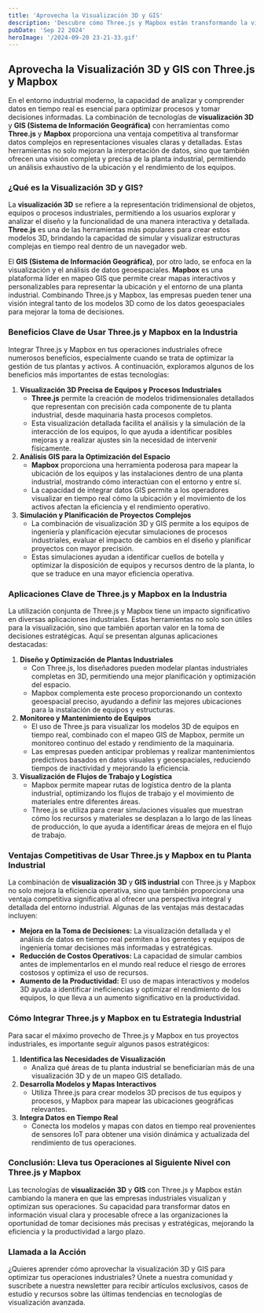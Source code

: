 ```yaml
---
title: 'Aprovecha la Visualización 3D y GIS'
description: 'Descubre cómo Three.js y Mapbox están transformando la visualización 3D y GIS en la industria. Aprende a optimizar tu planta con estas herramientas avanzadas.'
pubDate: 'Sep 22 2024'
heroImage: '/2024-09-20 23-21-33.gif'
---
```


## Aprovecha la Visualización 3D y GIS con Three.js y Mapbox

En el entorno industrial moderno, la capacidad de analizar y comprender datos en tiempo real es esencial para optimizar procesos y tomar decisiones informadas. La combinación de tecnologías de **visualización 3D** y **GIS (Sistema de Información Geográfica)** con herramientas como **Three.js** y **Mapbox** proporciona una ventaja competitiva al transformar datos complejos en representaciones visuales claras y detalladas. Estas herramientas no solo mejoran la interpretación de datos, sino que también ofrecen una visión completa y precisa de la planta industrial, permitiendo un análisis exhaustivo de la ubicación y el rendimiento de los equipos.

### ¿Qué es la Visualización 3D y GIS?

La **visualización 3D** se refiere a la representación tridimensional de objetos, equipos o procesos industriales, permitiendo a los usuarios explorar y analizar el diseño y la funcionalidad de una manera interactiva y detallada. **Three.js** es una de las herramientas más populares para crear estos modelos 3D, brindando la capacidad de simular y visualizar estructuras complejas en tiempo real dentro de un navegador web.

El **GIS (Sistema de Información Geográfica)**, por otro lado, se enfoca en la visualización y el análisis de datos geoespaciales. **Mapbox** es una plataforma líder en mapeo GIS que permite crear mapas interactivos y personalizables para representar la ubicación y el entorno de una planta industrial. Combinando Three.js y Mapbox, las empresas pueden tener una visión integral tanto de los modelos 3D como de los datos geoespaciales para mejorar la toma de decisiones.

### Beneficios Clave de Usar Three.js y Mapbox en la Industria

Integrar Three.js y Mapbox en tus operaciones industriales ofrece numerosos beneficios, especialmente cuando se trata de optimizar la gestión de tus plantas y activos. A continuación, exploramos algunos de los beneficios más importantes de estas tecnologías:

1. **Visualización 3D Precisa de Equipos y Procesos Industriales**
    - **Three.js** permite la creación de modelos tridimensionales detallados que representan con precisión cada componente de tu planta industrial, desde maquinaria hasta procesos completos.
    - Esta visualización detallada facilita el análisis y la simulación de la interacción de los equipos, lo que ayuda a identificar posibles mejoras y a realizar ajustes sin la necesidad de intervenir físicamente.
2. **Análisis GIS para la Optimización del Espacio**
    - **Mapbox** proporciona una herramienta poderosa para mapear la ubicación de los equipos y las instalaciones dentro de una planta industrial, mostrando cómo interactúan con el entorno y entre sí.
    - La capacidad de integrar datos GIS permite a los operadores visualizar en tiempo real cómo la ubicación y el movimiento de los activos afectan la eficiencia y el rendimiento operativo.
3. **Simulación y Planificación de Proyectos Complejos**
    - La combinación de visualización 3D y GIS permite a los equipos de ingeniería y planificación ejecutar simulaciones de procesos industriales, evaluar el impacto de cambios en el diseño y planificar proyectos con mayor precisión.
    - Estas simulaciones ayudan a identificar cuellos de botella y optimizar la disposición de equipos y recursos dentro de la planta, lo que se traduce en una mayor eficiencia operativa.

### Aplicaciones Clave de Three.js y Mapbox en la Industria

La utilización conjunta de Three.js y Mapbox tiene un impacto significativo en diversas aplicaciones industriales. Estas herramientas no solo son útiles para la visualización, sino que también aportan valor en la toma de decisiones estratégicas. Aquí se presentan algunas aplicaciones destacadas:

1. **Diseño y Optimización de Plantas Industriales**
    - Con Three.js, los diseñadores pueden modelar plantas industriales completas en 3D, permitiendo una mejor planificación y optimización del espacio.
    - Mapbox complementa este proceso proporcionando un contexto geoespacial preciso, ayudando a definir las mejores ubicaciones para la instalación de equipos y estructuras.
2. **Monitoreo y Mantenimiento de Equipos**
    - El uso de Three.js para visualizar los modelos 3D de equipos en tiempo real, combinado con el mapeo GIS de Mapbox, permite un monitoreo continuo del estado y rendimiento de la maquinaria.
    - Las empresas pueden anticipar problemas y realizar mantenimientos predictivos basados en datos visuales y geoespaciales, reduciendo tiempos de inactividad y mejorando la eficiencia.
3. **Visualización de Flujos de Trabajo y Logística**
    - Mapbox permite mapear rutas de logística dentro de la planta industrial, optimizando los flujos de trabajo y el movimiento de materiales entre diferentes áreas.
    - Three.js se utiliza para crear simulaciones visuales que muestran cómo los recursos y materiales se desplazan a lo largo de las líneas de producción, lo que ayuda a identificar áreas de mejora en el flujo de trabajo.

### Ventajas Competitivas de Usar Three.js y Mapbox en tu Planta Industrial

La combinación de **visualización 3D** y **GIS industrial** con Three.js y Mapbox no solo mejora la eficiencia operativa, sino que también proporciona una ventaja competitiva significativa al ofrecer una perspectiva integral y detallada del entorno industrial. Algunas de las ventajas más destacadas incluyen:

- **Mejora en la Toma de Decisiones:** La visualización detallada y el análisis de datos en tiempo real permiten a los gerentes y equipos de ingeniería tomar decisiones más informadas y estratégicas.
- **Reducción de Costos Operativos:** La capacidad de simular cambios antes de implementarlos en el mundo real reduce el riesgo de errores costosos y optimiza el uso de recursos.
- **Aumento de la Productividad:** El uso de mapas interactivos y modelos 3D ayuda a identificar ineficiencias y optimizar el rendimiento de los equipos, lo que lleva a un aumento significativo en la productividad.

### Cómo Integrar Three.js y Mapbox en tu Estrategia Industrial

Para sacar el máximo provecho de Three.js y Mapbox en tus proyectos industriales, es importante seguir algunos pasos estratégicos:

1. **Identifica las Necesidades de Visualización**
    - Analiza qué áreas de tu planta industrial se beneficiarían más de una visualización 3D y de un mapeo GIS detallado.
2. **Desarrolla Modelos y Mapas Interactivos**
    - Utiliza Three.js para crear modelos 3D precisos de tus equipos y procesos, y Mapbox para mapear las ubicaciones geográficas relevantes.
3. **Integra Datos en Tiempo Real**
    - Conecta los modelos y mapas con datos en tiempo real provenientes de sensores IoT para obtener una visión dinámica y actualizada del rendimiento de tus operaciones.

### Conclusión: Lleva tus Operaciones al Siguiente Nivel con Three.js y Mapbox

Las tecnologías de **visualización 3D** y **GIS** con Three.js y Mapbox están cambiando la manera en que las empresas industriales visualizan y optimizan sus operaciones. Su capacidad para transformar datos en información visual clara y procesable ofrece a las organizaciones la oportunidad de tomar decisiones más precisas y estratégicas, mejorando la eficiencia y la productividad a largo plazo.

### Llamada a la Acción

¿Quieres aprender cómo aprovechar la visualización 3D y GIS para optimizar tus operaciones industriales? Únete a nuestra comunidad y suscríbete a nuestra newsletter para recibir artículos exclusivos, casos de estudio y recursos sobre las últimas tendencias en tecnologías de visualización avanzada.
